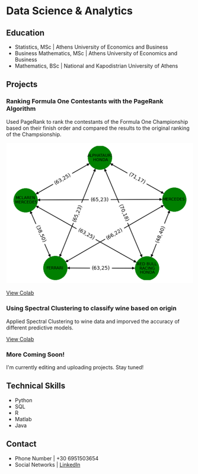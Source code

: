 # Data Science & Analytics 

## Education
- Statistics, MSc | Athens University of Economics and Business
- Business Mathematics, MSc | Athens University of Economics and Business
- Mathematics, BSc | National and Kapodistrian University of Athens

## Projects
### Ranking Formula One Contestants with the PageRank Algorithm
Used PageRank to rank the contestants of the Formula One Championship based on their finish order and compared the results to the original ranking of the Champsionship.

![Teams Ranking](/assets/img/teams.png)

[View Colab](https://colab.research.google.com/drive/1sqXpnwSDDlQ9p3A1w7tUrC36ovjG1F64#scrollTo=6DizOKTf_NVA)

### Using Spectral Clustering to classify wine based on origin
Applied Spectral Clustering to wine data and imporved the accuracy of different predictive models.

[View Colab](https://colab.research.google.com/drive/1UqiAMdrA7VZK2PLASkfYgyRv367NjFM7?usp=sharing)
### More Coming Soon! 
I'm currently editing and uploading projects. Stay tuned!

## Technical Skills
- Python
- SQL
- R
- Matlab
- Java

## Contact
- Phone Number | +30 6951503654
- Social Networks | [LinkedIn]([https://www.linkedin.com/in/dimitris-bouttner/)
